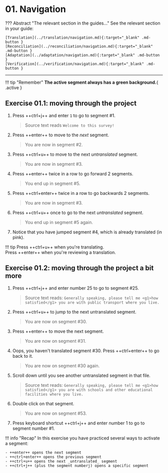 # 01. Navigation

<!-- prettier-ignore -->
??? Abstract "The relevant section in the guides..." 
	See the relevant section in your guide:

    [Translation](../translation/navigation.md){:target="_blank" .md-button }
    [Reconciliation](../reconciliation/navigation.md){:target="_blank" .md-button }
    [Adaptation](../adaptation/navigation.md){:target="_blank" .md-button }
    [Verification](../verification/navigation.md){:target="_blank" .md-button }

---

<!-- prettier-ignore -->
!!! tip "Remember"
	**The active segment always has a green background.**{ .active }

## Exercise 01.1: moving through the project

<!--
NAVIGATION in first file???
to avoid directing the user to later in the project ...
-->

1. Press ++ctrl+j++ and enter `1` to go to segment #1.

   > Source text reads `Welcome to this survey!`

2. Press ++enter++ to move to the _next_ segment.

   > You are now in segment #2.

   <!-- > Source text reads `How is your economic situation?` -->

3. Press ++ctrl+u++ to move to the next _untranslated_ segment.

   > You are now in segment #3.

   <!-- Source text reads `Pretty good` -->

4. Press ++enter++ twice in a row to go forward 2 segments.

   > You end up in segment #5.

   <!-- > Source text reads `Pretty good` again -->

5. Press ++ctrl+enter++ twice in a row to go backwards 2 segments.

   > You are now in segment #3.

   <!-- > Source text reads `Pretty bad` -->

6. Press ++ctrl+u++ once to go to the next _untranslated_ segment.

   > You end up in segment #5 again.

   <!-- > Source text reads `Pretty good` again -->

7. Notice that you have jumped segment #4, which is already translated (in pink).

<!-- prettier-ignore -->
!!! tip
	Press ++ctrl+u++ when you're translating.  
 	Press ++enter++ when you're reviewing a translation.

<!--
adri's exercise: more practice
remove if unnecessary, check with adri
-->

## Exercise 01.2: moving through the project a bit more

<!---Check segment numbers!!-->
<!-- @demo about navigation: explain color green = active segment -->
<!-- @todo (AM): add notice green color to exercise -->

1. Press ++ctrl+j++ and enter number 25 to go to segment #25.

   > Source text reads: `Generally speaking, please tell me <g1>how satisfied</g1> you are with public transport where you live.`

2. Press ++ctrl+u++ to jump to the next untranslated segment.

   > You are now on segment #30.

3. Press ++enter++ to move the next segment.

   > You are now on segment #31.

4. Oops, you haven't translated segment #30. Press ++ctrl+enter++ to go back to it.

   > You are now on segment #30 again.

5. Scroll down until you see another untranslated segment in that file.

   > Source text reads: `Generally speaking, please tell me <g1>how satisfied</g1> you are with schools and other educational facilities where you live.`

6. Double click on that segment.

   > You are now on segment #53.

7. Press keyboard shortcut ++ctrl+j++ and enter number 1 to go to segment number #1.

<!-- prettier-ignore -->
!!! info "Recap"
	In this exercise you have practiced several ways to activate a segment:

    - ++enter++ opens the next segment
    - ++ctrl+enter++ opens the previous segment
    - ++ctrl+u++ opens the next _untranslated_ segment
    - ++ctrl+j++ (plus the segment numberj) opens a specific segment
